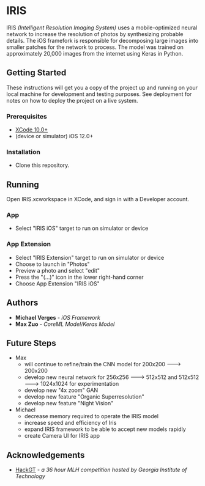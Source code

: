 # IRIS

IRIS *(Intelligent Resolution Imaging System)* uses a mobile-optimized neural network to increase the resolution of photos by synthesizing probable details. The iOS framefork is responsible for decomposing large images into smaller patches for the network to process. The model was trained on approximately 20,000 images from the internet using Keras in Python.

## Getting Started

These instructions will get you a copy of the project up and running on your local machine for development and testing purposes. See deployment for notes on how to deploy the project on a live system.

### Prerequisites

* [XCode 10.0+](https://itunes.apple.com/us/app/xcode/id497799835?mt=12)
* (device or simulator) iOS 12.0+

### Installation

* Clone this repository.

## Running

Open IRIS.xcworkspace in XCode, and sign in with a Developer account.

### App

* Select "IRIS iOS" target to run on simulator or device

### App Extension

* Select "IRIS Extension" target to run on simulator or device
* Choose to launch in "Photos"
* Preview a photo and select "edit"
* Press the "(…)" icon in the lower right-hand corner
* Choose App Extension "IRIS iOS"

## Authors

* **Michael Verges** - *iOS Framework*
* **Max Zuo** - *CoreML Model/Keras Model*

## Future Steps
* Max
  * will continue to refine/train the CNN model for 200x200 ---> 200x200
  * develop new neural network for 256x256 ---> 512x512 and 512x512 ---> 1024x1024 for experimentation
  * develop new "4x zoom" GAN
  * develop new feature "Organic Superresolution"
  * develop new feature "Night Vision"
* Michael
  * decrease memory required to operate the IRIS model
  * increase speed and efficiency of Iris
  * expand IRIS framework to be able to accept new models rapidly
  * create Camera UI for IRIS app

## Acknowledgements

* [HackGT](https://hack.gt) - *a 36 hour MLH competition hosted by Georgia Institute of Technology*
